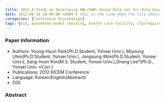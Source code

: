 ```yaml
---
title: 2012_A Study on Developing OWL/SWRL-based Rule-set for Rule-based BIM Checking System
date: 2012-08-30 19:00:00 +0900 # this is the time when the file should be shown to public
categories: [Conference Proceedings]
tags: [bim, automated model checking, health care facility, rfp(requirement for proposal), rule-set, ontology, swrl(semantic web rule language), rule-based model checking]     # TAG names should always be lowercase
---
```


### Paper Information
- Authors: Young-Hyun Park(Ph.D.Student, Yonsei Univ.), Miyoung Uhm(Ph.D.Student, Yonsei Univ.), Jongsung Won(Ph.D.Student, Yonsei Univ.), Sang-hoon Kim(M.S. Student, Yonsei Univ.),Ghang Lee*(Ph.D., Yonsei Univ. *Corr.)
- Publications:
2012 KICEM Conference
- Language: 
Korean/English(Abstract)
- DOI:

### Abstract

